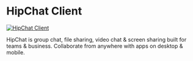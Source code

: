 # HipChat Client
[![HipChat Client](https://img.shields.io/badge/chocolatey-hipchat-brightgreen.svg)](https://chocolatey.org/packages/hipchat/)

HipChat is group chat, file sharing, video chat &amp; screen sharing built for teams &amp; business. Collaborate from anywhere with apps on desktop &amp; mobile.